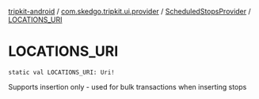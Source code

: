 [tripkit-android](../../index.md) / [com.skedgo.tripkit.ui.provider](../index.md) / [ScheduledStopsProvider](index.md) / [LOCATIONS_URI](./-l-o-c-a-t-i-o-n-s_-u-r-i.md)

# LOCATIONS_URI

`static val LOCATIONS_URI: Uri!`

Supports insertion only - used for bulk transactions when inserting stops

